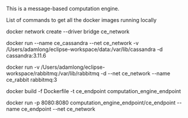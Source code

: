 This is a message-based computation engine.

List of commands to get all the docker images running locally

docker network create --driver bridge ce_network

docker run --name ce_cassandra --net ce_network -v /Users/adamlong/eclipse-workspace/data:/var/lib/cassandra -d cassandra:3.11.6

docker run -v /Users/adamlong/eclipse-workspace/rabbitmq:/var/lib/rabbitmq -d --net ce_network --name ce_rabbit rabbitmq:3

docker build -f Dockerfile -t ce_endpoint computation_engine_endpoint

docker run -p 8080:8080 computation_engine_endpoint/ce_endpoint --name ce_endpoint --net ce_network
